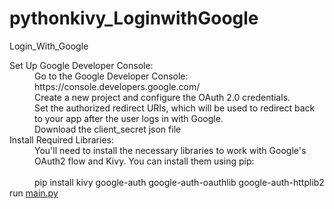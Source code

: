 # pythonkivy_LoginwithGoogle
Login_With_Google
<p>
  <dl>
    <dt>
      Set Up Google Developer Console:</dt>
<dd> Go to the Google Developer Console: https://console.developers.google.com/ </dd>
<dd> Create a new project and configure the OAuth 2.0 credentials.</dd>
<dd> Set the authorized redirect URIs, which will be used to redirect back to your app after the user logs in with Google.</dd>
<dd> Download the client_secret json file</dd>
<dt>Install Required Libraries:</dt>
    
<dd>
  You'll need to install the necessary libraries to work with Google's OAuth2 flow and Kivy. You can install them using pip:<br><br> pip install kivy google-auth google-auth-oauthlib google-auth-httplib2
</dd>
    run <a href="[url](https://github.com/Atharvapatil-maker/pythonkivy_LoginwithGoogle/blob/main/main.py)https://github.com/Atharvapatil-maker/pythonkivy_LoginwithGoogle/blob/main/main.py">main.py</a> 
    
</p>
